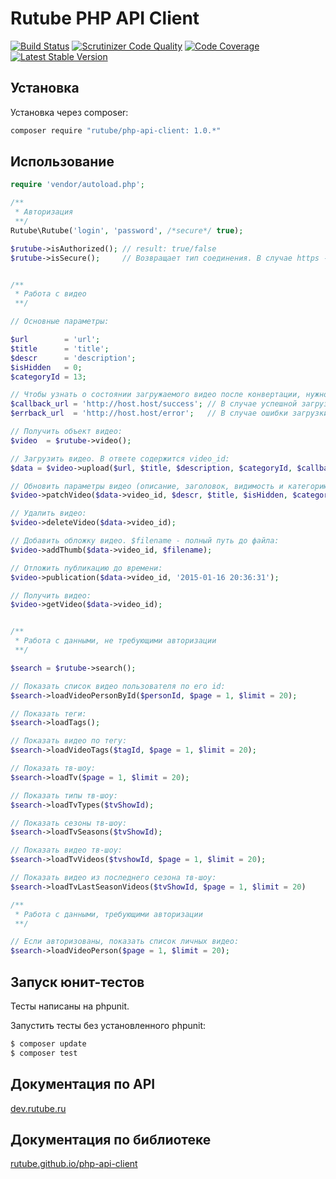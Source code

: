 Rutube PHP API Client
======================
[![Build Status](https://img.shields.io/travis/rutube/php-api-client/master.svg?style=flat-square)](https://travis-ci.org/rutube/php-api-client) 
[![Scrutinizer Code Quality](https://img.shields.io/scrutinizer/g/rutube/php-api-client.svg?style=flat-square)](https://scrutinizer-ci.com/g/rutube/php-api-client/?branch=master) 
[![Code Coverage](https://img.shields.io/scrutinizer/coverage/g/rutube/php-api-client.svg?style=flat-square)](https://scrutinizer-ci.com/g/rutube/php-api-client/?branch=master) 
[![Latest Stable Version](https://img.shields.io/packagist/v/rutube/php-api-client.svg?style=flat-square)](https://packagist.org/packages/rutube/php-api-client) 

## Установка
Установка через composer:

```sh
composer require "rutube/php-api-client: 1.0.*"
```

## Использование

```php
require 'vendor/autoload.php';

/**
 * Авторизация
 **/
Rutube\Rutube('login', 'password', /*secure*/ true);

$rutube->isAuthorized(); // result: true/false
$rutube->isSecure();     // Возвращает тип соединения. В случае https - true; в случае http - false


/**
 * Работа с видео
 **/

// Основные параметры:

$url        = 'url';
$title      = 'title';
$descr      = 'description';
$isHidden   = 0;
$categoryId = 13;

// Чтобы узнать о состоянии загружаемого видео после конвертации, нужно задать callback-урлы:
$callback_url = 'http://host.host/success'; // В случае успешной загрузки и конвертации видео в теле запроса будут переданы данные видео.
$errback_url  = 'http://host.host/error';   // В случае ошибки загрузки и конвертации в теле запроса будут сведения об ошибке.

// Получить объект видео:
$video  = $rutube->video();

// Загрузить видео. В ответе содержится video_id:
$data = $video->upload($url, $title, $description, $categoryId, $callback_url, $errback_url);

// Обновить параметры видео (описание, заголовок, видимость и категорию):
$video->patchVideo($data->video_id, $descr, $title, $isHidden, $categoryId);

// Удалить видео:
$video->deleteVideo($data->video_id);

// Добавить обложку видео. $filename - полный путь до файла:
$video->addThumb($data->video_id, $filename);

// Отложить публикацию до времени:
$video->publication($data->video_id, '2015-01-16 20:36:31');

// Получить видео:
$video->getVideo($data->video_id);


/**
 * Работа с данными, не требующими авторизации
 **/

$search = $rutube->search();

// Показать список видео пользователя по его id:
$search->loadVideoPersonById($personId, $page = 1, $limit = 20);

// Показать теги:
$search->loadTags();

// Показать видео по тегу:
$search->loadVideoTags($tagId, $page = 1, $limit = 20);

// Показать тв-шоу:
$search->loadTv($page = 1, $limit = 20);

// Показать типы тв-шоу:
$search->loadTvTypes($tvShowId);

// Показать сезоны тв-шоу:
$search->loadTvSeasons($tvShowId);

// Показать видео тв-шоу:
$search->loadTvVideos($tvshowId, $page = 1, $limit = 20);

// Показать видео из последнего сезона тв-шоу:
$search->loadTvLastSeasonVideos($tvShowId, $page = 1, $limit = 20)

/**
 * Работа с данными, требующими авторизации
 **/

// Если авторизованы, показать список личных видео:
$search->loadVideoPerson($page = 1, $limit = 20);

```

## Запуск юнит-тестов
Тесты написаны на phpunit.

Запустить тесты без установленного phpunit:
```bash
$ composer update
$ composer test
```

## Документация по API
[dev.rutube.ru](http://dev.rutube.ru/)

## Документация по библиотеке
[rutube.github.io/php-api-client](http://rutube.github.io/php-api-client/)
